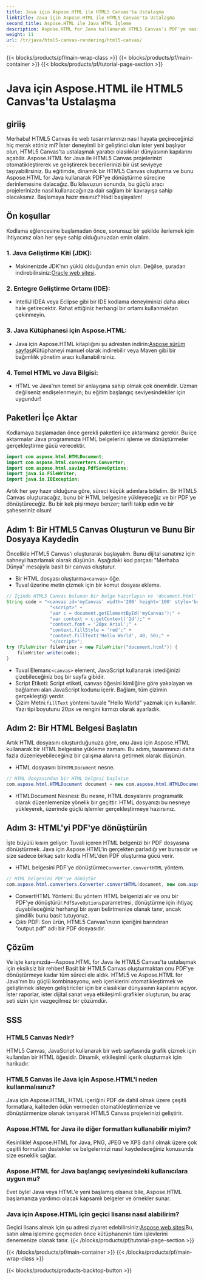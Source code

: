 ```yaml
---
title: Java için Aspose.HTML ile HTML5 Canvas'ta Ustalaşma
linktitle: Java için Aspose.HTML ile HTML5 Canvas'ta Ustalaşma
second_title: Aspose.HTML ile Java HTML İşleme
description: Aspose.HTML for Java kullanarak HTML5 Canvas'ı PDF'ye nasıl oluşturacağınızı ve dönüştüreceğinizi öğrenin. Bu kılavuz, web projelerini geliştirmek isteyen geliştiriciler için mükemmeldir.
weight: 11
url: /tr/java/html5-canvas-rendering/html5-canvas/
---
```


{{< blocks/products/pf/main-wrap-class >}}
{{< blocks/products/pf/main-container >}}
{{< blocks/products/pf/tutorial-page-section >}}

# Java için Aspose.HTML ile HTML5 Canvas'ta Ustalaşma

## giriiş
Merhaba! HTML5 Canvas ile web tasarımlarınızı nasıl hayata geçireceğinizi hiç merak ettiniz mi? İster deneyimli bir geliştirici olun ister yeni başlıyor olun, HTML5 Canvas'ta ustalaşmak yaratıcı olasılıklar dünyasının kapılarını açabilir. Aspose.HTML for Java ile HTML5 Canvas projelerinizi otomatikleştirerek ve geliştirerek becerilerinizi bir üst seviyeye taşıyabilirsiniz. Bu eğitimde, dinamik bir HTML5 Canvas oluşturma ve bunu Aspose.HTML for Java kullanarak PDF'ye dönüştürme sürecine derinlemesine dalacağız. Bu kılavuzun sonunda, bu güçlü aracı projelerinizde nasıl kullanacağınıza dair sağlam bir kavrayışa sahip olacaksınız. Başlamaya hazır mısınız? Hadi başlayalım!
## Ön koşullar
Kodlama eğlencesine başlamadan önce, sorunsuz bir şekilde ilerlemek için ihtiyacınız olan her şeye sahip olduğunuzdan emin olalım.
### 1. Java Geliştirme Kiti (JDK):
   -  Makinenizde JDK'nın yüklü olduğundan emin olun. Değilse, şuradan indirebilirsiniz:[Oracle web sitesi](https://www.oracle.com/java/technologies/javase-jdk11-downloads.html).
### 2. Entegre Geliştirme Ortamı (IDE):
   - IntelliJ IDEA veya Eclipse gibi bir IDE kodlama deneyiminizi daha akıcı hale getirecektir. Rahat ettiğiniz herhangi bir ortamı kullanmaktan çekinmeyin.
### 3. Java Kütüphanesi için Aspose.HTML:
   -  Java için Aspose.HTML kitaplığını şu adresten indirin:[Aspose sürüm sayfası](https://releases.aspose.com/html/java/)Kütüphaneyi manuel olarak indirebilir veya Maven gibi bir bağımlılık yönetim aracı kullanabilirsiniz.
### 4. Temel HTML ve Java Bilgisi:
   - HTML ve Java'nın temel bir anlayışına sahip olmak çok önemlidir. Uzman değilseniz endişelenmeyin; bu eğitim başlangıç seviyesindekiler için uygundur!
## Paketleri İçe Aktar
Kodlamaya başlamadan önce gerekli paketleri içe aktarmanız gerekir. Bu içe aktarmalar Java programınıza HTML belgelerini işleme ve dönüştürmeler gerçekleştirme gücü verecektir.
```java
import com.aspose.html.HTMLDocument;
import com.aspose.html.converters.Converter;
import com.aspose.html.saving.PdfSaveOptions;
import java.io.FileWriter;
import java.io.IOException;
```
Artık her şey hazır olduğuna göre, süreci küçük adımlara bölelim. Bir HTML5 Canvas oluşturacağız, bunu bir HTML belgesine yükleyeceğiz ve bir PDF'ye dönüştüreceğiz. Bu bir kek pişirmeye benzer; tarifi takip edin ve bir şaheseriniz olsun!
## Adım 1: Bir HTML5 Canvas Oluşturun ve Bunu Bir Dosyaya Kaydedin
Öncelikle HTML5 Canvas'ı oluşturarak başlayalım. Bunu dijital sanatınız için sahneyi hazırlamak olarak düşünün. Aşağıdaki kod parçası "Merhaba Dünya" mesajıyla basit bir canvas oluşturur.

-  Bir HTML dosyası oluşturma`<canvas>` öğe.
- Tuval üzerine metin çizmek için bir komut dosyası ekleme.
```java
// İçinde HTML5 Canvas bulunan bir belge hazırlayın ve 'document.html' dosyasına kaydedin
String code = "<canvas id='myCanvas' width='200' height='100' style='border:1px solid #d3d3d3;'></canvas>" +
				"<script>" +
				"var c = document.getElementById('myCanvas');" +
				"var context = c.getContext('2d');" +
				"context.font = '20px Arial';" +
				"context.fillStyle = 'red';" +
				"context.fillText('Hello World', 40, 50);" +
				"</script>";
try (FileWriter fileWriter = new FileWriter("document.html")) {
    fileWriter.write(code);
}
```

-  Tuval Elemanı:`<canvas>` element, JavaScript kullanarak istediğinizi çizebileceğiniz boş bir sayfa gibidir.
- Script Etiketi: Script etiketi, canvas öğesini kimliğine göre yakalayan ve bağlamını alan JavaScript kodunu içerir. Bağlam, tüm çizimin gerçekleştiği yerdir.
-  Çizim Metni:`fillText` yöntemi tuvale "Hello World" yazmak için kullanılır. Yazı tipi boyutunu 20px ve rengini kırmızı olarak ayarladık.
## Adım 2: Bir HTML Belgesi Başlatın
Artık HTML dosyasını oluşturduğunuza göre, onu Java için Aspose.HTML kullanarak bir HTML belgesine yükleme zamanı. Bu adımı, tasarımınızı daha fazla düzenleyebileceğiniz bir çalışma alanına getirmek olarak düşünün.

-  HTML dosyasını bir`HTMLDocument` nesne.
```java
// HTML dosyasından bir HTML belgesi başlatın
com.aspose.html.HTMLDocument document = new com.aspose.html.HTMLDocument("document.html");
```

- HTMLDocument Nesnesi: Bu nesne, HTML dosyalarını programatik olarak düzenlemenize yönelik bir geçittir. HTML dosyanızı bu nesneye yükleyerek, üzerinde güçlü işlemler gerçekleştirmeye hazırsınız.
## Adım 3: HTML'yi PDF'ye dönüştürün
İşte büyülü kısım geliyor: Tuvali içeren HTML belgenizi bir PDF dosyasına dönüştürmek. Java için Aspose.HTML'in gerçekten parladığı yer burasıdır ve size sadece birkaç satır kodla HTML'den PDF oluşturma gücü verir.

-  HTML belgesini PDF'ye dönüştürme`Converter.convertHTML` yöntem.
```java
// HTML belgesini PDF'ye dönüştür
com.aspose.html.converters.Converter.convertHTML(document, new com.aspose.html.saving.PdfSaveOptions(), "output.pdf");
```

-  ConvertHTML Yöntemi: Bu yöntem HTML belgenizi alır ve onu bir PDF'ye dönüştürür.`PdfSaveOptions`parametresi, dönüştürme için ihtiyaç duyabileceğiniz herhangi bir ayarı belirtmenize olanak tanır, ancak şimdilik bunu basit tutuyoruz.
- Çıktı PDF: Son ürün, HTML5 Canvas'ınızın içeriğini barındıran "output.pdf" adlı bir PDF dosyasıdır.

## Çözüm
Ve işte karşınızda—Aspose.HTML for Java ile HTML5 Canvas'ta ustalaşmak için eksiksiz bir rehber! Basit bir HTML5 Canvas oluşturmaktan onu PDF'ye dönüştürmeye kadar tüm süreci ele aldık. HTML5 ve Aspose.HTML for Java'nın bu güçlü kombinasyonu, web içeriklerini otomatikleştirmek ve geliştirmek isteyen geliştiriciler için bir olasılıklar dünyasının kapılarını açıyor. İster raporlar, ister dijital sanat veya etkileşimli grafikler oluşturun, bu araç seti sizin için vazgeçilmez bir çözümdür.
## SSS
### HTML5 Canvas Nedir?
HTML5 Canvas, JavaScript kullanarak bir web sayfasında grafik çizmek için kullanılan bir HTML öğesidir. Dinamik, etkileşimli içerik oluşturmak için harikadır.
### HTML5 Canvas ile Java için Aspose.HTML'i neden kullanmalısınız?
Java için Aspose.HTML, HTML içeriğini PDF de dahil olmak üzere çeşitli formatlara, kaliteden ödün vermeden otomatikleştirmenize ve dönüştürmenize olanak tanıyarak HTML5 Canvas projelerinizi geliştirir.
### Aspose.HTML for Java ile diğer formatları kullanabilir miyim?
Kesinlikle! Aspose.HTML for Java, PNG, JPEG ve XPS dahil olmak üzere çok çeşitli formatları destekler ve belgelerinizi nasıl kaydedeceğiniz konusunda size esneklik sağlar.
### Aspose.HTML for Java başlangıç seviyesindeki kullanıcılara uygun mu?
Evet öyle! Java veya HTML'e yeni başlamış olsanız bile, Aspose.HTML başlamanıza yardımcı olacak kapsamlı belgeler ve örnekler sunar.
### Java için Aspose.HTML için geçici lisansı nasıl alabilirim?
 Geçici lisans almak için şu adresi ziyaret edebilirsiniz:[Aspose web sitesi](https://purchase.aspose.com/temporary-license/)Bu, satın alma işlemine geçmeden önce kütüphanenin tüm işlevlerini denemenize olanak tanır.
{{< /blocks/products/pf/tutorial-page-section >}}

{{< /blocks/products/pf/main-container >}}
{{< /blocks/products/pf/main-wrap-class >}}

{{< blocks/products/products-backtop-button >}}
